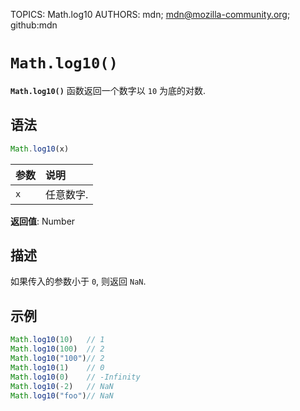 TOPICS: Math.log10
AUTHORS: mdn; mdn@mozilla-community.org; github:mdn

# `Math.log10()`

**`Math.log10()`** 函数返回一个数字以 `10` 为底的对数.

## 语法

```javascript
Math.log10(x)
```

| 参数 | 说明 |
| :-- | :-- |
| `x` | 任意数字. |

**返回值**: Number

## 描述

如果传入的参数小于 `0`, 则返回 `NaN`.

## 示例

```javascript
Math.log10(10)   // 1
Math.log10(100)  // 2
Math.log10("100")// 2
Math.log10(1)    // 0
Math.log10(0)    // -Infinity
Math.log10(-2)   // NaN
Math.log10("foo")// NaN
```
